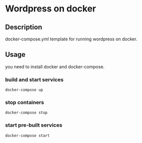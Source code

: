 # Wordpress on docker

## Description

docker-compose.yml template for running wordpress on docker.

## Usage

you need to install docker and docker-compose.

### build and start services

```
docker-compose up
```

### stop containers

```
docker-compose stop
```

### start pre-built services

```
docker-compose start
```